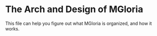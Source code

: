 The Arch and Design of MGloria
===
This file can help you figure out what MGloria is organized, and how it works.

